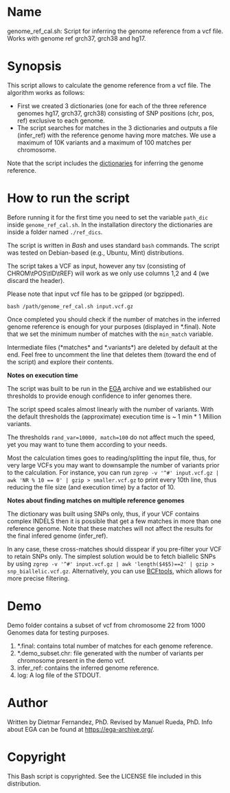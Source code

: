 # Name

genome_ref_cal.sh: Script for inferring the genome reference from a vcf file. Works with genome ref grch37, grch38 and hg17.

# Synopsis

This script allows to calculate the genome reference from a vcf file. The algorithm works as follows:

   *	First we created 3 dictionaries (one for each of the three reference genomes hg17, grch37, grch38) consisting of SNP positions (chr, pos, ref) exclusive to each genome.
   *	The script searches for matches in the 3 dictionaries and outputs a file (infer_ref) with the reference genome having more matches.  We use a maximum of 10K variants and a maximum of 100 matches per chromosome.

Note that the script includes the [dictionaries](https://github.com/mrueda/EGA_genomeref/tree/main/ref_dics) for inferring the genome reference.


# How to run the script

Before running it for the first time you need to set the variable ```path_dic``` inside ```genome_ref_cal.sh```.
In the installation directory the dictionaries are inside a folder named ```./ref_dics```.

The script is written in _Bash_ and uses standard ```bash``` commands. The script was tested on Debian-based (e.g., Ubuntu, Mint) distributions.

The script takes a VCF as input, however any tsv (consisting of CHROM\tPOS\tID\tREF) will work as we only use columns 1,2 and 4 (we discard the header).

Please note that input vcf file has to be gzipped (or bgzipped).


```
bash /path/genome_ref_cal.sh input.vcf.gz
```

Once completed you should check if the number of matches in the inferred genome reference is enough for your purposes (displayed in \*.final). Note that we set the minimum number of matches with the ```min_match``` variable.

Intermediate files (\*matches\* and \*.variants\*) are deleted by default at the end. Feel free to uncomment the line that deletes them (toward the end of the script) and explore their contents. 

**Notes on execution time**

The script was built to be run in the [EGA](https://ega-archive.org) archive and we established our thresholds to provide enough confidence to infer genomes there. 

The script speed scales almost linearly with the number of variants. With the default thresholds the (approximate) execution time is ~ 1 min * 1 Million variants.

The thresholds ```rand_var=10000, match=100``` do not affect much the speed, yet you may want to tune them according to your needs. 

Most the calculation times goes to reading/splitting the input file, thus, for very large VCFs you may want to downsample the number of variants prior to the calculation. For instance, you can run ```zgrep -v '^#' input.vcf.gz | awk 'NR % 10 == 0' | gzip > smaller.vcf.gz``` to print every 10th line, thus reducing the file size (and execution time) by a factor of 10.

**Notes about finding matches on multiple reference genomes**

The dictionary was built using SNPs only, thus, if your VCF contains complex INDELS then it is possible that get a few matches in more than one reference genome. Note that these matches will not affect the results for the final infered genome (infer_ref).

In any case, these cross-matches should disspear if you pre-filter your VCF to retain SNPs only. The simplest solution would be to fetch biallelic SNPs by using ```zgrep -v '^#' input.vcf.gz | awk 'length($4$5)==2' | gzip > snp_biallelic.vcf.gz```. Alternatively, you can use [BCFtools](http://samtools.github.io/bcftools/bcftools.html), which allows for more precise filtering.


# Demo

Demo folder contains a subset of vcf from chromosome 22 from 1000 Genomes data for testing purposes.

1. \*.final: contains total number of matches for each genome reference.
2. \*.demo_subset.chr: file generated with the number of variants per chromosome present in the demo vcf.
4. infer_ref: contains the inferred genome reference.
5. log: A log file of the STDOUT.

# Author

Written by Dietmar Fernandez, PhD. Revised by Manuel Rueda, PhD. Info about EGA can be found at https://ega-archive.org/.


# Copyright

This Bash script is copyrighted. See the LICENSE file included in this distribution.
